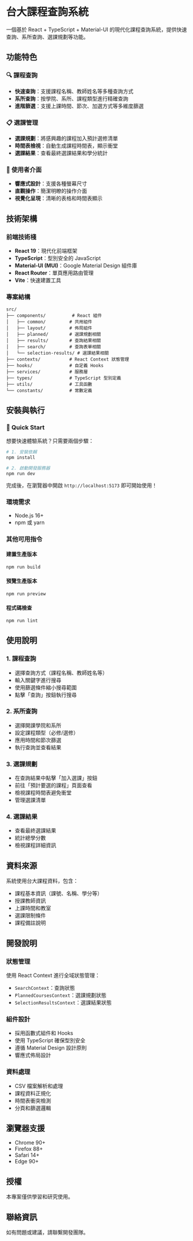 # 台大課程查詢系統

一個基於 React + TypeScript + Material-UI 的現代化課程查詢系統，提供快速查詢、系所查詢、選課規劃等功能。

## 功能特色

### 🔍 課程查詢
- **快速查詢**：支援課程名稱、教師姓名等多種查詢方式
- **系所查詢**：按學院、系所、課程類型進行精確查詢
- **進階篩選**：支援上課時間、節次、加選方式等多維度篩選

### 📋 選課管理
- **選課規劃**：將感興趣的課程加入預計選修清單
- **時間表檢視**：自動生成課程時間表，顯示衝堂
- **選課結果**：查看最終選課結果和學分統計

### 🎨 使用者介面
- **響應式設計**：支援各種螢幕尺寸
- **直觀操作**：簡潔明瞭的操作介面
- **視覺化呈現**：清晰的表格和時間表顯示

## 技術架構

### 前端技術棧
- **React 19**：現代化前端框架
- **TypeScript**：型別安全的 JavaScript
- **Material-UI (MUI)**：Google Material Design 組件庫
- **React Router**：單頁應用路由管理
- **Vite**：快速建置工具

### 專案結構
```
src/
├── components/          # React 組件
│   ├── common/         # 共用組件
│   ├── layout/         # 佈局組件
│   ├── planned/        # 選課規劃相關
│   ├── results/        # 查詢結果相關
│   ├── search/         # 查詢表單相關
│   └── selection-results/ # 選課結果相關
├── contexts/           # React Context 狀態管理
├── hooks/              # 自定義 Hooks
├── services/           # 服務層
├── types/              # TypeScript 型別定義
├── utils/              # 工具函數
└── constants/          # 常數定義
```

## 安裝與執行

### 🚀 Quick Start

想要快速體驗系統？只需要兩個步驟：

```bash
# 1. 安裝依賴
npm install

# 2. 啟動開發服務器
npm run dev
```

完成後，在瀏覽器中開啟 `http://localhost:5173` 即可開始使用！

### 環境需求
- Node.js 16+ 
- npm 或 yarn

### 其他可用指令

#### 建置生產版本
```bash
npm run build
```

#### 預覽生產版本
```bash
npm run preview
```

#### 程式碼檢查
```bash
npm run lint
```

## 使用說明

### 1. 課程查詢
- 選擇查詢方式（課程名稱、教師姓名等）
- 輸入關鍵字進行搜尋
- 使用篩選條件縮小搜尋範圍
- 點擊「查詢」按鈕執行搜尋

### 2. 系所查詢
- 選擇開課學院和系所
- 設定課程類型（必修/選修）
- 應用時間和節次篩選
- 執行查詢並查看結果

### 3. 選課規劃
- 在查詢結果中點擊「加入選課」按鈕
- 前往「預計要選的課程」頁面查看
- 檢視課程時間表避免衝堂
- 管理選課清單

### 4. 選課結果
- 查看最終選課結果
- 統計總學分數
- 檢視課程詳細資訊

## 資料來源

系統使用台大課程資料，包含：
- 課程基本資訊（課號、名稱、學分等）
- 授課教師資訊
- 上課時間和教室
- 選課限制條件
- 課程備註說明

## 開發說明

### 狀態管理
使用 React Context 進行全域狀態管理：
- `SearchContext`：查詢狀態
- `PlannedCoursesContext`：選課規劃狀態
- `SelectionResultsContext`：選課結果狀態

### 組件設計
- 採用函數式組件和 Hooks
- 使用 TypeScript 確保型別安全
- 遵循 Material Design 設計原則
- 響應式佈局設計

### 資料處理
- CSV 檔案解析和處理
- 課程資料正規化
- 時間表衝突檢測
- 分頁和篩選邏輯

## 瀏覽器支援

- Chrome 90+
- Firefox 88+
- Safari 14+
- Edge 90+

## 授權

本專案僅供學習和研究使用。

## 聯絡資訊

如有問題或建議，請聯繫開發團隊。
